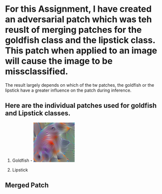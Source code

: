# For this Assignment, I have created an adversarial patch which was teh reuslt of merging patches for the goldfish class and the lipstick class. This patch when applied to an image will cause the image to be missclassified. 
The result largely depends on which of the tw patches, the goldfish or the lipstick have a greater influence on the patch during inference. 

## Here are the individual patches used for goldfish and Lipstick classes.

1. Goldfish - ![](goldfish.png)

2. Lipstick

## Merged Patch 
